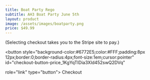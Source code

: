 ```yaml
---
title: Boat Party Rego
subtitle: AH3 Boat Party June 5th
layout: product
image: /assets/images/boatparty.png
price: $49.99
---
```


(Selecting checkout takes you to the Stripe site to pay.)

<!-- Load Stripe.js on your website. -->
<script src="https://js.stripe.com/v3"></script>

<!-- Create a button that your customers click to complete their purchase. Customize the styling to suit your branding. -->

<button
  style="background-color:#6772E5;color:#FFF;padding:8px 12px;border:0;border-radius:4px;font-size:1em;cursor:pointer"
  id="checkout-button-price_1KgYqTIDia3Xld452swQ2DVq"
  
  role="link"
  type="button">
Checkout
</button>

<div id="error-message"></div>

<script>
(function() {
  var stripe = Stripe('pk_live_uDsxZWkDawiNBbQNNWAH1dy8');

  var checkoutButton = document.getElementById('checkout-button-price_1KgYqTIDia3Xld452swQ2DVq');
  checkoutButton.addEventListener('click', function () {
    /*
     * When the customer clicks on the button, redirect
     * them to Checkout.
     */
    stripe.redirectToCheckout({
      lineItems: [{price: 'price_1KgYqTIDia3Xld452swQ2DVq', quantity: 1}],
      mode: 'payment',
      /*
       * Do not rely on the redirect to the successUrl for fulfilling
       * purchases, customers may not always reach the success_url after
       * a successful payment.
       * Instead use one of the strategies described in
       * https://stripe.com/docs/payments/checkout/fulfill-orders
       */
      successUrl: 'https://v2.austinh3.org/success',
      cancelUrl: 'https://v2.austinh3.org/canceled',
    })
    .then(function (result) {
      if (result.error) {
        /*
         * If `redirectToCheckout` fails due to a browser or network
         * error, display the localized error message to your customer.
         */
        var displayError = document.getElementById('error-message');
        displayError.textContent = result.error.message;
      }
    });
  });
})();
</script>
